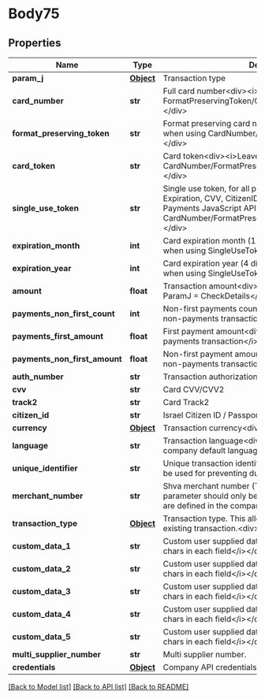 # Body75

## Properties
Name | Type | Description | Notes
------------ | ------------- | ------------- | -------------
**param_j** | [**Object**](Object.md) | Transaction type | 
**card_number** | **str** | Full card number&lt;div&gt;&lt;i&gt;Leave this empty when using FormatPreservingToken/CardToken/SingleUseToken&lt;/i&gt;&lt;/div&gt; | [optional] 
**format_preserving_token** | **str** | Format preserving card number&lt;div&gt;&lt;i&gt;Leave this empty when using CardNumber/CardToken/SingleUseToken&lt;/i&gt;&lt;/div&gt; | [optional] 
**card_token** | **str** | Card token&lt;div&gt;&lt;i&gt;Leave this empty when using CardNumber/FormatPreservingToken/SingleUseToken&lt;/i&gt;&lt;/div&gt; | [optional] 
**single_use_token** | **str** | Single use token, for all payment details (CardNumber, Expiration, CVV, CitizenID).&lt;div&gt;&lt;i&gt;Used primarily by the Payments JavaScript API.  (Leave this empty when using CardNumber/FormatPreservingToken/CardToken)&lt;/i&gt;&lt;/div&gt; | [optional] 
**expiration_month** | **int** | Card expiration month (1-12)&lt;div&gt;&lt;i&gt;Leave this empty when using SingleUseToken&lt;/i&gt;&lt;/div&gt; | [optional] 
**expiration_year** | **int** | Card expiration year (4 digits)&lt;div&gt;&lt;i&gt;Leave this empty when using SingleUseToken&lt;/i&gt;&lt;/div&gt; | [optional] 
**amount** | **float** | Transaction amount&lt;div&gt;&lt;i&gt;Leave this empty when using ParamJ &#x3D; CheckDetails&lt;/i&gt;&lt;/div&gt; | [optional] 
**payments_non_first_count** | **int** | Non-first payments count&lt;div&gt;&lt;i&gt;Leave this empty for non-payments transaction&lt;/i&gt;&lt;/div&gt; | [optional] 
**payments_first_amount** | **float** | First payment amount&lt;div&gt;&lt;i&gt;Leave this empty for non-payments transaction&lt;/i&gt;&lt;/div&gt; | [optional] 
**payments_non_first_amount** | **float** | Non-first payment amount&lt;div&gt;&lt;i&gt;Leave this empty for non-payments transaction&lt;/i&gt;&lt;/div&gt; | [optional] 
**auth_number** | **str** | Transaction authorization number | [optional] 
**cvv** | **str** | Card CVV/CVV2 | [optional] 
**track2** | **str** | Card Track2 | [optional] 
**citizen_id** | **str** | Israel Citizen ID / Passport Number | [optional] 
**currency** | [**Object**](Object.md) | Transaction currency&lt;div&gt;&lt;i&gt;Defaults to ILS&lt;/i&gt;&lt;/div&gt; | [optional] 
**language** | **str** | Transaction language&lt;div&gt;&lt;i&gt;Leave this empty to use the company default language&lt;/i&gt;&lt;/div&gt; | [optional] 
**unique_identifier** | **str** | Unique transaction identifier.&lt;div&gt;&lt;i&gt;This parameter can be used for preventing duplicate transactions&lt;/i&gt;&lt;/div&gt; | [optional] 
**merchant_number** | **str** | Shva merchant number (Terminal number).&lt;div&gt;&lt;i&gt;This parameter should only be used when multiple merchants are defined in the company.&lt;/i&gt;&lt;/div&gt; | [optional] 
**transaction_type** | [**Object**](Object.md) | Transaction type. This allows crediting or cancelling existing transaction.&lt;div&gt;&lt;i&gt;Defaults to Debit&lt;/i&gt;&lt;/div&gt; | [optional] 
**custom_data_1** | **str** | Custom user supplied data&lt;div&gt;&lt;i&gt;Supports up to 100 chars in each field&lt;/i&gt;&lt;/div&gt; | [optional] 
**custom_data_2** | **str** | Custom user supplied data&lt;div&gt;&lt;i&gt;Supports up to 100 chars in each field&lt;/i&gt;&lt;/div&gt; | [optional] 
**custom_data_3** | **str** | Custom user supplied data&lt;div&gt;&lt;i&gt;Supports up to 100 chars in each field&lt;/i&gt;&lt;/div&gt; | [optional] 
**custom_data_4** | **str** | Custom user supplied data&lt;div&gt;&lt;i&gt;Supports up to 100 chars in each field&lt;/i&gt;&lt;/div&gt; | [optional] 
**custom_data_5** | **str** | Custom user supplied data&lt;div&gt;&lt;i&gt;Supports up to 100 chars in each field&lt;/i&gt;&lt;/div&gt; | [optional] 
**multi_supplier_number** | **str** | Multi supplier number. | [optional] 
**credentials** | [**Object**](Object.md) | Company API credentials | 

[[Back to Model list]](../README.md#documentation-for-models) [[Back to API list]](../README.md#documentation-for-api-endpoints) [[Back to README]](../README.md)

